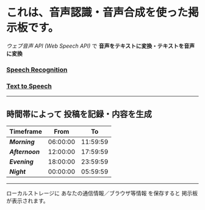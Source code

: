# これは、音声認識・音声合成を使った掲示板です。

*ウェブ音声 API (Web Speech API)* で **音声をテキストに変換・テキストを音声に変換**

### [Speech Recognition](/hello/js/recognition.html)
### [Text to Speech](/hello/js/synthesis.html)

---

## 時間帯によって 投稿を記録・内容を生成

| Timeframe  |   From   |    To    |
|:-----------|:--------:|:--------:|
| ***Morning***   | 06:00:00 | 11:59:59 |
| ***Afternoon*** | 12:00:00 | 17:59:59 |
| ***Evening***   | 18:00:00 | 23:59:59 |
| ***Night***     | 00:00:00 | 05:59:59 |

***
ローカルストレージに あなたの通信情報／ブラウザ等情報 を保存すると 掲示板が表示されます。
